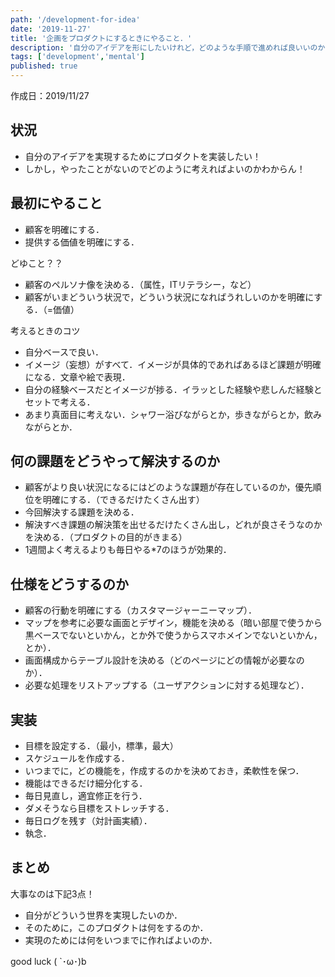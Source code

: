 ```yaml
---
path: '/development-for-idea'
date: '2019-11-27'
title: '企画をプロダクトにするときにやること．'
description: '自分のアイデアを形にしたいけれど，どのような手順で進めれば良いいのかがわからないときの指針．'
tags: ['development','mental']
published: true
---
```



作成日：2019/11/27

## 状況

- 自分のアイデアを実現するためにプロダクトを実装したい！
- しかし，やったことがないのでどのように考えればよいのかわからん！

## 最初にやること

- 顧客を明確にする．
- 提供する価値を明確にする．

どゆこと？？

- 顧客のペルソナ像を決める．（属性，ITリテラシー，など）
- 顧客がいまどういう状況で，どういう状況になればうれしいのかを明確にする．（=価値）

考えるときのコツ

- 自分ベースで良い．
- イメージ（妄想）がすべて．イメージが具体的であればあるほど課題が明確になる．文章や絵で表現．
- 自分の経験ベースだとイメージが捗る．イラッとした経験や悲しんだ経験とセットで考える．
- あまり真面目に考えない．シャワー浴びながらとか，歩きながらとか，飲みながらとか．

## 何の課題をどうやって解決するのか

- 顧客がより良い状況になるにはどのような課題が存在しているのか，優先順位を明確にする．（できるだけたくさん出す）
- 今回解決する課題を決める．
- 解決すべき課題の解決策を出せるだけたくさん出し，どれが良さそうなのかを決める．（プロダクトの目的がきまる）
- 1週間よく考えるよりも毎日やる*7のほうが効果的．

## 仕様をどうするのか

- 顧客の行動を明確にする（カスタマージャーニーマップ）．
- マップを参考に必要な画面とデザイン，機能を決める（暗い部屋で使うから黒ベースでないといかん，とか外で使うからスマホメインでないといかん，とか）．
- 画面構成からテーブル設計を決める（どのページにどの情報が必要なのか）．
- 必要な処理をリストアップする（ユーザアクションに対する処理など）．

## 実装

- 目標を設定する．（最小，標準，最大）
- スケジュールを作成する．
- いつまでに，どの機能を，作成するのかを決めておき，柔軟性を保つ．
- 機能はできるだけ細分化する．
- 毎日見直し，適宜修正を行う．
- ダメそうなら目標をストレッチする．
- 毎日ログを残す（対計画実績）．
- 執念．

## まとめ

大事なのは下記3点！

- 自分がどういう世界を実現したいのか．
- そのために，このプロダクトは何をするのか．
- 実現のためには何をいつまでに作ればよいのか．

good luck ( `･ω･)b

